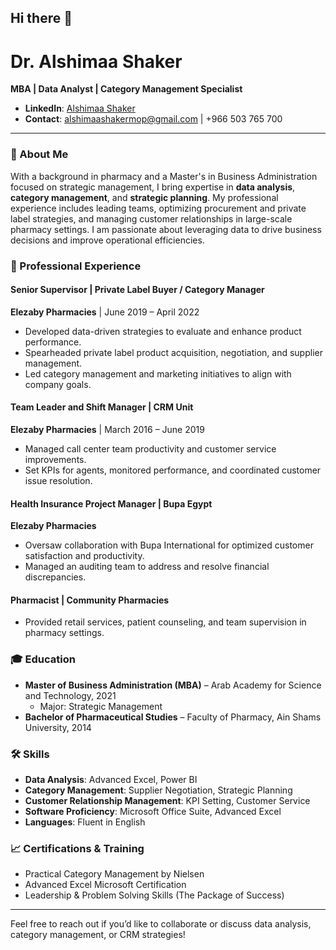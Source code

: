 ## Hi there 👋
# Dr. Alshimaa Shaker

**MBA | Data Analyst | Category Management Specialist**

- **LinkedIn**: [Alshimaa Shaker](https://www.linkedin.com/in/alshimaashaker)
- **Contact**: alshimaashakermop@gmail.com | +966 503 765 700

---

### 👋 About Me
With a background in pharmacy and a Master's in Business Administration focused on strategic management, I bring expertise in **data analysis**, **category management**, and **strategic planning**. My professional experience includes leading teams, optimizing procurement and private label strategies, and managing customer relationships in large-scale pharmacy settings. I am passionate about leveraging data to drive business decisions and improve operational efficiencies.

### 💼 Professional Experience

#### Senior Supervisor | Private Label Buyer / Category Manager
**Elezaby Pharmacies** | June 2019 – April 2022  
- Developed data-driven strategies to evaluate and enhance product performance.
- Spearheaded private label product acquisition, negotiation, and supplier management.
- Led category management and marketing initiatives to align with company goals.

#### Team Leader and Shift Manager | CRM Unit
**Elezaby Pharmacies** | March 2016 – June 2019  
- Managed call center team productivity and customer service improvements.
- Set KPIs for agents, monitored performance, and coordinated customer issue resolution.

#### Health Insurance Project Manager | Bupa Egypt
**Elezaby Pharmacies**  
- Oversaw collaboration with Bupa International for optimized customer satisfaction and productivity.
- Managed an auditing team to address and resolve financial discrepancies.

#### Pharmacist | Community Pharmacies
- Provided retail services, patient counseling, and team supervision in pharmacy settings.

### 🎓 Education
- **Master of Business Administration (MBA)** – Arab Academy for Science and Technology, 2021
  - Major: Strategic Management
- **Bachelor of Pharmaceutical Studies** – Faculty of Pharmacy, Ain Shams University, 2014

### 🛠️ Skills
- **Data Analysis**: Advanced Excel, Power BI
- **Category Management**: Supplier Negotiation, Strategic Planning
- **Customer Relationship Management**: KPI Setting, Customer Service
- **Software Proficiency**: Microsoft Office Suite, Advanced Excel
- **Languages**: Fluent in English

### 📈 Certifications & Training
- Practical Category Management by Nielsen
- Advanced Excel Microsoft Certification
- Leadership & Problem Solving Skills (The Package of Success)

---

Feel free to reach out if you’d like to collaborate or discuss data analysis, category management, or CRM strategies!


<!--
**alshimaashaker/alshimaashaker** is a ✨ _special_ ✨ repository because its `README.md` (this file) appears on your GitHub profile.

Here are some ideas to get you started:

- 🔭 I’m currently working on ...
- 🌱 I’m currently learning ...
- 👯 I’m looking to collaborate on ...
- 🤔 I’m looking for help with ...
- 💬 Ask me about ...
- 📫 How to reach me: ...
- 😄 Pronouns: ...
- ⚡ Fun fact: ...
-->
